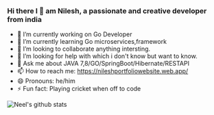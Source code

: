 ### Hi there I 👋 am Nilesh, a passionate and creative developer from india 


- 🔭 I’m currently working on Go Developer 
- 🌱 I’m currently learning Go microservices,framework
- 👯 I’m looking to collaborate anything intersting.
- 🤔 I’m looking for help with which i don't know but want to know.
- 💬 Ask me about JAVA 7,8/GO/SpringBoot/Hibernate/RESTAPI
- 📫 How to reach me: https://nileshportfoliowebsite.web.app/
- 😄 Pronouns: he/him
- ⚡ Fun fact: Playing cricket when off to code


![Neel's github stats](https://github-readme-stats.vercel.app/api?username=nilerajput91&count_private=true)

